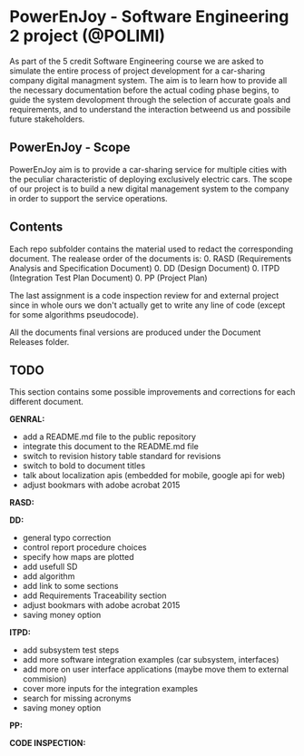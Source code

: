 PowerEnJoy - Software Engineering 2 project (@POLIMI)
=====================================================

As part of the 5 credit Software Engineering course we are asked to simulate the entire process of project development for a car-sharing company digital managment system. The aim is to learn how to provide all the necessary documentation before the actual coding phase begins, to guide the system devolopment through the selection of accurate goals and requirements, and to understand the interaction betweend us and possibile future stakeholders.

PowerEnJoy - Scope
-----

PowerEnJoy aim is to provide a car-sharing service for multiple cities with the peculiar characteristic of deploying exclusively electric cars. The scope of our project is to build a new digital management system to the company in order to support the service operations.

Contents
--------

Each repo subfolder contains the material used to redact the corresponding document.
The realease order of the documents is:
0. RASD (Requirements Analysis and Specification Document)
0. DD (Design Document)
0. ITPD (Integration Test Plan Document)
0. PP (Project Plan)

The last assignment is a code inspection review for and external project since in whole ours we don't actually get to write any line of code (except for some algorithms pseudocode).

All the documents final versions are produced under the Document Releases folder.

TODO
----

This section contains some possible improvements and corrections for each different document.

**GENRAL:**
* add a README.md file to the public repository
* integrate this document to the README.md file
* switch to revision history table standard for revisions
* switch to bold to document titles
* talk about localization apis (embedded for mobile, google api for web)
* adjust bookmars with adobe acrobat 2015

**RASD:**

**DD:**
* general typo correction
* control report procedure choices
* specify how maps are plotted
* add usefull SD
* add algorithm
* add link to some sections
* add Requirements Traceability section
* adjust bookmars with adobe acrobat 2015
* saving money option

**ITPD:**
* add subsystem test steps
* add more software integration examples (car subsystem, interfaces)
* add more on user interface applications (maybe move them to external commision)
* cover more inputs for the integration examples
* search for missing acronyms
* saving money option 

**PP:**

**CODE INSPECTION:**
